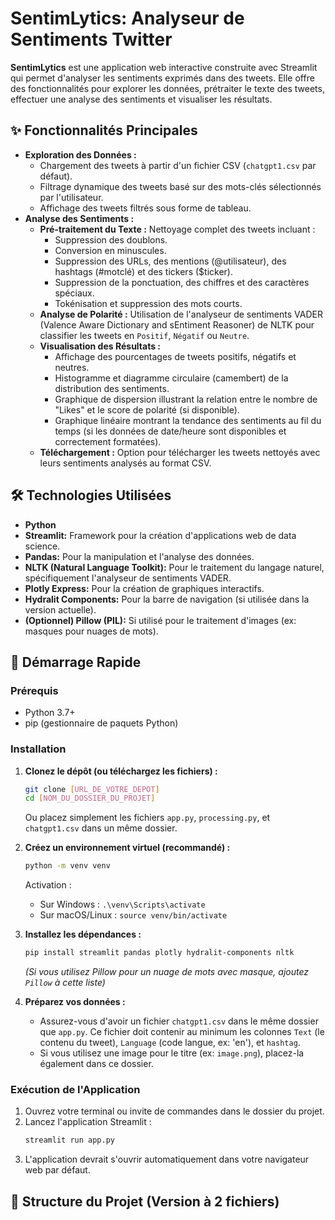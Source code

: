# SentimLytics: Analyseur de Sentiments Twitter

**SentimLytics** est une application web interactive construite avec Streamlit qui permet d'analyser les sentiments exprimés dans des tweets. Elle offre des fonctionnalités pour explorer les données, prétraiter le texte des tweets, effectuer une analyse des sentiments et visualiser les résultats.

## ✨ Fonctionnalités Principales

*   **Exploration des Données :**
    *   Chargement des tweets à partir d'un fichier CSV (`chatgpt1.csv` par défaut).
    *   Filtrage dynamique des tweets basé sur des mots-clés sélectionnés par l'utilisateur.
    *   Affichage des tweets filtrés sous forme de tableau.
*   **Analyse des Sentiments :**
    *   **Pré-traitement du Texte :** Nettoyage complet des tweets incluant :
        *   Suppression des doublons.
        *   Conversion en minuscules.
        *   Suppression des URLs, des mentions (@utilisateur), des hashtags (#motclé) et des tickers ($ticker).
        *   Suppression de la ponctuation, des chiffres et des caractères spéciaux.
        *   Tokénisation et suppression des mots courts.
    *   **Analyse de Polarité :** Utilisation de l'analyseur de sentiments VADER (Valence Aware Dictionary and sEntiment Reasoner) de NLTK pour classifier les tweets en `Positif`, `Négatif` ou `Neutre`.
    *   **Visualisation des Résultats :**
        *   Affichage des pourcentages de tweets positifs, négatifs et neutres.
        *   Histogramme et diagramme circulaire (camembert) de la distribution des sentiments.
        *   Graphique de dispersion illustrant la relation entre le nombre de "Likes" et le score de polarité (si disponible).
        *   Graphique linéaire montrant la tendance des sentiments au fil du temps (si les données de date/heure sont disponibles et correctement formatées).
    *   **Téléchargement :** Option pour télécharger les tweets nettoyés avec leurs sentiments analysés au format CSV.

## 🛠️ Technologies Utilisées

*   **Python**
*   **Streamlit:** Framework pour la création d'applications web de data science.
*   **Pandas:** Pour la manipulation et l'analyse des données.
*   **NLTK (Natural Language Toolkit):** Pour le traitement du langage naturel, spécifiquement l'analyseur de sentiments VADER.
*   **Plotly Express:** Pour la création de graphiques interactifs.
*   **Hydralit Components:** Pour la barre de navigation (si utilisée dans la version actuelle).
*   **(Optionnel) Pillow (PIL):** Si utilisé pour le traitement d'images (ex: masques pour nuages de mots).

## 🚀 Démarrage Rapide

### Prérequis

*   Python 3.7+
*   pip (gestionnaire de paquets Python)

### Installation

1.  **Clonez le dépôt (ou téléchargez les fichiers) :**
    ```bash
    git clone [URL_DE_VOTRE_DEPOT]
    cd [NOM_DU_DOSSIER_DU_PROJET]
    ```
    Ou placez simplement les fichiers `app.py`, `processing.py`, et `chatgpt1.csv` dans un même dossier.

2.  **Créez un environnement virtuel (recommandé) :**
    ```bash
    python -m venv venv
    ```
    Activation :
    *   Sur Windows : `.\venv\Scripts\activate`
    *   Sur macOS/Linux : `source venv/bin/activate`

3.  **Installez les dépendances :**
    ```bash
    pip install streamlit pandas plotly hydralit-components nltk
    ```
    *(Si vous utilisez Pillow pour un nuage de mots avec masque, ajoutez `Pillow` à cette liste)*

4.  **Préparez vos données :**
    *   Assurez-vous d'avoir un fichier `chatgpt1.csv` dans le même dossier que `app.py`. Ce fichier doit contenir au minimum les colonnes `Text` (le contenu du tweet), `Language` (code langue, ex: 'en'), et `hashtag`.
    *   Si vous utilisez une image pour le titre (ex: `image.png`), placez-la également dans ce dossier.

### Exécution de l'Application

1.  Ouvrez votre terminal ou invite de commandes dans le dossier du projet.
2.  Lancez l'application Streamlit :
    ```bash
    streamlit run app.py
    ```
3.  L'application devrait s'ouvrir automatiquement dans votre navigateur web par défaut.

## 📂 Structure du Projet (Version à 2 fichiers)